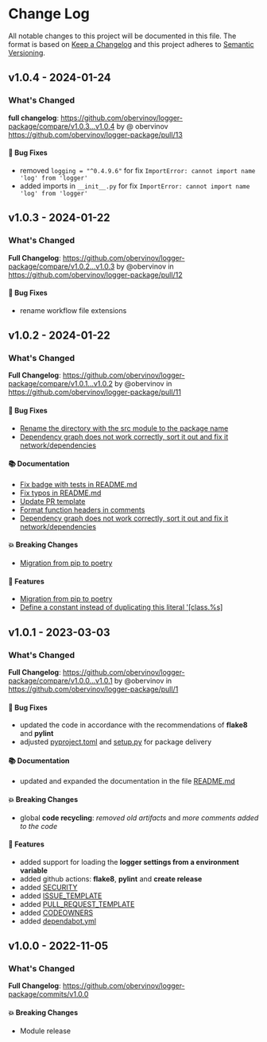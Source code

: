 # Change Log
All notable changes to this project will be documented in this file.
The format is based on [Keep a Changelog](http://keepachangelog.com/) and this project adheres to [Semantic Versioning](http://semver.org/).


## v1.0.4 - 2024-01-24
### What's Changed
**full changelog**: https://github.com/obervinov/logger-package/compare/v1.0.3...v1.0.4 by @ obervinov https://github.com/obervinov/logger-package/pull/13
#### 🐛 Bug Fixes
* removed `logging = "^0.4.9.6"` for fix `ImportError: cannot import name 'log' from 'logger'`
* added imports in `__init__.py` for fix `ImportError: cannot import name 'log' from 'logger'`


## v1.0.3 - 2024-01-22
### What's Changed
**Full Changelog**: https://github.com/obervinov/logger-package/compare/v1.0.2...v1.0.3 by @obervinov in https://github.com/obervinov/logger-package/pull/12
#### 🐛 Bug Fixes
* rename workflow file extensions


## v1.0.2 - 2024-01-22
### What's Changed
**Full Changelog**: https://github.com/obervinov/logger-package/compare/v1.0.1...v1.0.2 by @obervinov in https://github.com/obervinov/logger-package/pull/11
#### 🐛 Bug Fixes
* [Rename the directory with the src module to the package name](https://github.com/obervinov/logger-package/issues/7)
* [Dependency graph does not work correctly, sort it out and fix it network/dependencies](https://github.com/obervinov/logger-package/issues/4)
#### 📚 Documentation
* [Fix badge with tests in README.md](https://github.com/obervinov/logger-package/issues/10)
* [Fix typos in README.md](https://github.com/obervinov/logger-package/issues/3)
* [Update PR template](https://github.com/obervinov/logger-package/issues/8)
* [Format function headers in comments](https://github.com/obervinov/logger-package/issues/6)
* [Dependency graph does not work correctly, sort it out and fix it network/dependencies](https://github.com/obervinov/logger-package/issues/4)
#### 💥 Breaking Changes
* [Migration from pip to poetry](https://github.com/obervinov/logger-package/issues/2)
#### 🚀 Features
* [Migration from pip to poetry](https://github.com/obervinov/logger-package/issues/2)
* [Define a constant instead of duplicating this literal '[class.%s]](https://github.com/obervinov/logger-package/issues/9)


## v1.0.1 - 2023-03-03
### What's Changed
**Full Changelog**: https://github.com/obervinov/logger-package/compare/v1.0.0...v1.0.1 by @obervinov in https://github.com/obervinov/logger-package/pull/1
#### 🐛 Bug Fixes
* updated the code in accordance with the recommendations of **flake8** and **pylint**
* adjusted [pyproject.toml](https://github.com/obervinov/logger-package/blob/main/pyproject.toml) and [setup.py](https://github.com/obervinov/logger-package/blob/main/setup.py) for package delivery
#### 📚 Documentation
* updated and expanded the documentation in the file [README.md](https://github.com/obervinov/logger-package/blob/main/README.md)
#### 💥 Breaking Changes
* global **code recycling**: _removed old artifacts_ and _more comments added to the code_
#### 🚀 Features
* added support for loading the **logger settings from a environment variable**
* added github actions: **flake8**, **pylint** and **create release**
* added [SECURITY](https://github.com/obervinov/logger-package/blob/main/SECURITY.md)
* added [ISSUE_TEMPLATE](https://github.com/obervinov/logger-package/tree/main/.github/ISSUE_TEMPLATE)
* added [PULL_REQUEST_TEMPLATE](https://github.com/obervinov/logger-package/tree/main/.github/PULL_REQUEST_TEMPLATE)
* added [CODEOWNERS](https://github.com/obervinov/logger-package/tree/main/.github/CODEOWNERS)
* added [dependabot.yml](https://github.com/obervinov/logger-package/tree/main/.github/dependabot.yml)


## v1.0.0 - 2022-11-05
### What's Changed
**Full Changelog**: https://github.com/obervinov/logger-package/commits/v1.0.0
#### 💥 Breaking Changes
* Module release
